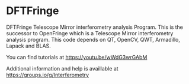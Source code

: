# DFTFringe
DFTFringe Telescope Mirror interferometry analysis Program.
This is the successor to OpenFringe which is a Telescope Mirror interferometry analysis program.
This code depends on QT, OpenCV, QWT, Armadillo, Lapack and BLAS.

You can find tutorials at https://youtu.be/wWdG3wrGAbM

Additional information and help is availlable at https://groups.io/g/Interferometry
